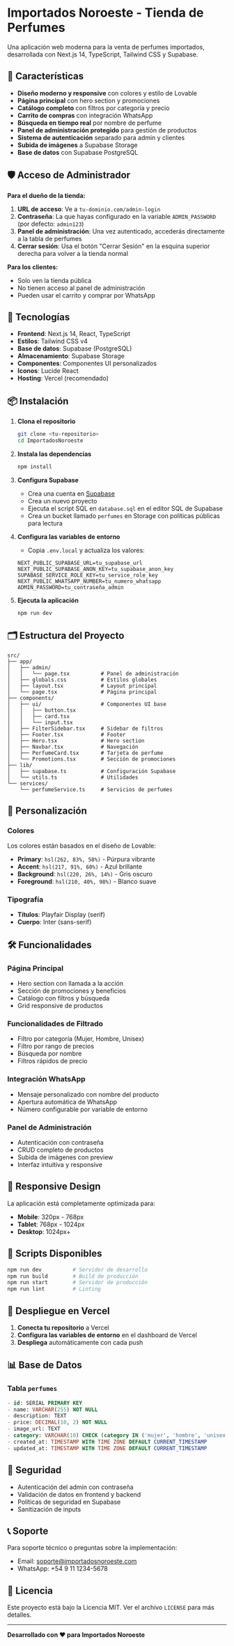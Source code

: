 # Importados Noroeste - Tienda de Perfumes

Una aplicación web moderna para la venta de perfumes importados, desarrollada con Next.js 14, TypeScript, Tailwind CSS y Supabase.

## 🌟 Características

- **Diseño moderno y responsive** con colores y estilo de Lovable
- **Página principal** con hero section y promociones
- **Catálogo completo** con filtros por categoría y precio
- **Carrito de compras** con integración WhatsApp
- **Búsqueda en tiempo real** por nombre de perfume
- **Panel de administración protegido** para gestión de productos
- **Sistema de autenticación** separado para admin y clientes
- **Subida de imágenes** a Supabase Storage
- **Base de datos** con Supabase PostgreSQL

## 🛡️ Acceso de Administrador

**Para el dueño de la tienda:**

1. **URL de acceso**: Ve a `tu-dominio.com/admin-login`
2. **Contraseña**: La que hayas configurado en la variable `ADMIN_PASSWORD` (por defecto: `admin123`)
3. **Panel de administración**: Una vez autenticado, accederás directamente a la tabla de perfumes
4. **Cerrar sesión**: Usa el botón "Cerrar Sesión" en la esquina superior derecha para volver a la tienda normal

**Para los clientes:**
- Solo ven la tienda pública
- No tienen acceso al panel de administración
- Pueden usar el carrito y comprar por WhatsApp

## 🚀 Tecnologías

- **Frontend**: Next.js 14, React, TypeScript
- **Estilos**: Tailwind CSS v4
- **Base de datos**: Supabase (PostgreSQL)
- **Almacenamiento**: Supabase Storage
- **Componentes**: Componentes UI personalizados
- **Iconos**: Lucide React
- **Hosting**: Vercel (recomendado)

## 📦 Instalación

1. **Clona el repositorio**
   ```bash
   git clone <tu-repositorio>
   cd ImportadosNoroeste
   ```

2. **Instala las dependencias**
   ```bash
   npm install
   ```

3. **Configura Supabase**
   - Crea una cuenta en [Supabase](https://supabase.com)
   - Crea un nuevo proyecto
   - Ejecuta el script SQL en `database.sql` en el editor SQL de Supabase
   - Crea un bucket llamado `perfumes` en Storage con políticas públicas para lectura

4. **Configura las variables de entorno**
   - Copia `.env.local` y actualiza los valores:
   ```env
   NEXT_PUBLIC_SUPABASE_URL=tu_supabase_url
   NEXT_PUBLIC_SUPABASE_ANON_KEY=tu_supabase_anon_key
   SUPABASE_SERVICE_ROLE_KEY=tu_service_role_key
   NEXT_PUBLIC_WHATSAPP_NUMBER=tu_numero_whatsapp
   ADMIN_PASSWORD=tu_contraseña_admin
   ```

5. **Ejecuta la aplicación**
   ```bash
   npm run dev
   ```

## 🗂️ Estructura del Proyecto

```
src/
├── app/
│   ├── admin/
│   │   └── page.tsx          # Panel de administración
│   ├── globals.css           # Estilos globales
│   ├── layout.tsx            # Layout principal
│   └── page.tsx              # Página principal
├── components/
│   ├── ui/                   # Componentes UI base
│   │   ├── button.tsx
│   │   ├── card.tsx
│   │   └── input.tsx
│   ├── FilterSidebar.tsx     # Sidebar de filtros
│   ├── Footer.tsx            # Footer
│   ├── Hero.tsx              # Hero section
│   ├── Navbar.tsx            # Navegación
│   ├── PerfumeCard.tsx       # Tarjeta de perfume
│   └── Promotions.tsx        # Sección de promociones
├── lib/
│   ├── supabase.ts           # Configuración Supabase
│   └── utils.ts              # Utilidades
└── services/
    └── perfumeService.ts     # Servicios de perfumes
```

## 🎨 Personalización

### Colores
Los colores están basados en el diseño de Lovable:
- **Primary**: `hsl(262, 83%, 58%)` - Púrpura vibrante
- **Accent**: `hsl(217, 91%, 60%)` - Azul brillante
- **Background**: `hsl(220, 26%, 14%)` - Gris oscuro
- **Foreground**: `hsl(210, 40%, 98%)` - Blanco suave

### Tipografía
- **Títulos**: Playfair Display (serif)
- **Cuerpo**: Inter (sans-serif)

## 🛠️ Funcionalidades

### Página Principal
- Hero section con llamada a la acción
- Sección de promociones y beneficios
- Catálogo con filtros y búsqueda
- Grid responsive de productos

### Funcionalidades de Filtrado
- Filtro por categoría (Mujer, Hombre, Unisex)
- Filtro por rango de precios
- Búsqueda por nombre
- Filtros rápidos de precio

### Integración WhatsApp
- Mensaje personalizado con nombre del producto
- Apertura automática de WhatsApp
- Número configurable por variable de entorno

### Panel de Administración
- Autenticación con contraseña
- CRUD completo de productos
- Subida de imágenes con preview
- Interfaz intuitiva y responsive

## 📱 Responsive Design

La aplicación está completamente optimizada para:
- **Mobile**: 320px - 768px
- **Tablet**: 768px - 1024px
- **Desktop**: 1024px+

## 🔧 Scripts Disponibles

```bash
npm run dev          # Servidor de desarrollo
npm run build        # Build de producción
npm run start        # Servidor de producción
npm run lint         # Linting
```

## 🚀 Despliegue en Vercel

1. **Conecta tu repositorio** a Vercel
2. **Configura las variables de entorno** en el dashboard de Vercel
3. **Despliega** automáticamente con cada push

## 📊 Base de Datos

### Tabla `perfumes`
```sql
- id: SERIAL PRIMARY KEY
- name: VARCHAR(255) NOT NULL
- description: TEXT
- price: DECIMAL(10, 2) NOT NULL
- image_url: TEXT
- category: VARCHAR(10) CHECK (category IN ('mujer', 'hombre', 'unisex'))
- created_at: TIMESTAMP WITH TIME ZONE DEFAULT CURRENT_TIMESTAMP
- updated_at: TIMESTAMP WITH TIME ZONE DEFAULT CURRENT_TIMESTAMP
```

## 🔐 Seguridad

- Autenticación del admin con contraseña
- Validación de datos en frontend y backend
- Políticas de seguridad en Supabase
- Sanitización de inputs

## 📞 Soporte

Para soporte técnico o preguntas sobre la implementación:
- Email: soporte@importadosnoroeste.com
- WhatsApp: +54 9 11 1234-5678

## 📄 Licencia

Este proyecto está bajo la Licencia MIT. Ver el archivo `LICENSE` para más detalles.

---

**Desarrollado con ❤️ para Importados Noroeste**
